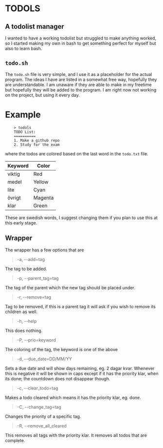 # TODOLS

## A todolist manager

I wanted to have a working todolist but struggled to make anything worked, so I started making my own in bash to get something perfect for myself but also to learn bash.

## `todo.sh`

The `todo.sh` file is very simple, and I use it as a placeholder for the actual program. The ideas I have are listed in a somewhat free way, hopefully they are understandable. I am unaware if they are able to make in my freetime but hopefully they will be added to the program. I am right now not working on the project, but using it every day.

# Example

        > todols
        TODO List:
        ==========
        1. Make a github repo
        2. Study for the exam

where the todos are colored based on the last word in the `todo.txt` file.

| Keyword       | Color         |
| ------------- | ------------- |
| viktig        | Red           |
| medel         | Yellow        |
| lite          | Cyan          |
| övrigt        | Magenta       |
| klar		| Green		|

These are swedish words, I suggest changing them if you plan to use this at this early stage.

## Wrapper

The wrapper has a few options that are

> -a, --add=tag

The tag to be added. 

> -p, --parent_tag=tag

The tag of the parent which the new tag should be placed under.

> -r, --remove=tag

Tag to be removed, if this is a parent tag it will ask if you wish to remove its children as well.

> -h, --help

This does nothing.

> -P, --prio=keyword

The coloring of the tag, the keyword is one of the above

> -d, --due_date=DD/MM/YY

Sets a due date and will show days remaining, eg. 2 dagar kvar. Whenever this is negative it will be shown in caps except if it has the priority klar, when its done; the countdown does not disappear though.

> -c, --clear_todo=tag

Makes a todo cleared which means it has the priority klar, eg. done. 

> -C, --change_tag=tag

Changes the priority of a specific tag.

> -R, --remove_all_cleared

This removes all tags with the priority klar. It removes all todos that are complete.

